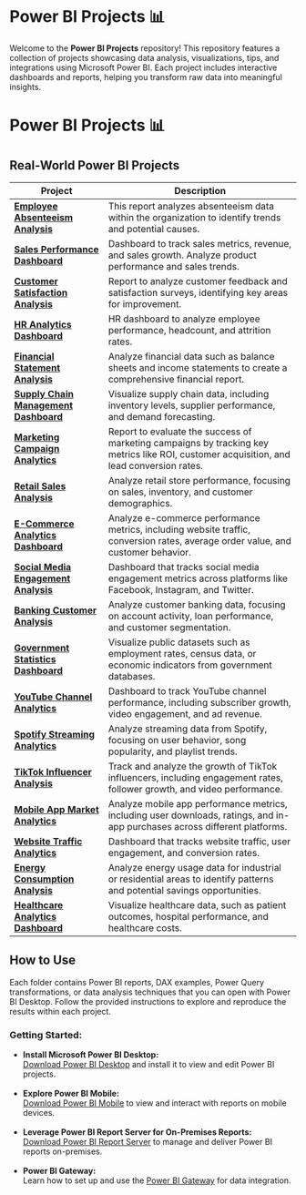 # Power BI Projects 📊

<p>
Welcome to the <strong>Power BI Projects</strong> repository! This repository features a collection of projects showcasing data analysis, visualizations, tips, and integrations using Microsoft Power BI. Each project includes interactive dashboards and reports, helping you transform raw data into meaningful insights.
</p>
<h1>Power BI Projects 📊</h1>

<h2>Real-World Power BI Projects</h2>

<table>
  <thead>
    <tr>
      <th>Project</th>
      <th>Description</th>
    </tr>
  </thead>
  <tbody>
    <tr>
      <td><a href="./Absenteeism_Analysis_Report"><strong>Employee Absenteeism Analysis</strong></a></td>
      <td>This report analyzes absenteeism data within the organization to identify trends and potential causes.</td>
    </tr>
    <tr>
      <td><a href="./Sales_Performance_Dashboard"><strong>Sales Performance Dashboard</strong></a></td>
      <td>Dashboard to track sales metrics, revenue, and sales growth. Analyze product performance and sales trends.</td>
    </tr>
    <tr>
      <td><a href="./Customer_Satisfaction_Analysis"><strong>Customer Satisfaction Analysis</strong></a></td>
      <td>Report to analyze customer feedback and satisfaction surveys, identifying key areas for improvement.</td>
    </tr>
    <tr>
      <td><a href="./HR_Analytics_Dashboard"><strong>HR Analytics Dashboard</strong></a></td>
      <td>HR dashboard to analyze employee performance, headcount, and attrition rates.</td>
    </tr>
    <tr>
      <td><a href="./Financial_Statement_Analysis"><strong>Financial Statement Analysis</strong></a></td>
      <td>Analyze financial data such as balance sheets and income statements to create a comprehensive financial report.</td>
    </tr>
    <tr>
      <td><a href="./Supply_Chain_Management_Dashboard"><strong>Supply Chain Management Dashboard</strong></a></td>
      <td>Visualize supply chain data, including inventory levels, supplier performance, and demand forecasting.</td>
    </tr>
    <tr>
      <td><a href="./Marketing_Campaign_Analytics"><strong>Marketing Campaign Analytics</strong></a></td>
      <td>Report to evaluate the success of marketing campaigns by tracking key metrics like ROI, customer acquisition, and lead conversion rates.</td>
    </tr>
    <tr>
      <td><a href="./Retail_Sales_Analysis"><strong>Retail Sales Analysis</strong></a></td>
      <td>Analyze retail store performance, focusing on sales, inventory, and customer demographics.</td>
    </tr>
    <tr>
      <td><a href="./Ecommerce_Analytics"><strong>E-Commerce Analytics Dashboard</strong></a></td>
      <td>Analyze e-commerce performance metrics, including website traffic, conversion rates, average order value, and customer behavior.</td>
    </tr>
    <tr>
      <td><a href="./Social_Media_Engagement_Analysis"><strong>Social Media Engagement Analysis</strong></a></td>
      <td>Dashboard that tracks social media engagement metrics across platforms like Facebook, Instagram, and Twitter.</td>
    </tr>
    <tr>
      <td><a href="./Banking_Customer_Analysis"><strong>Banking Customer Analysis</strong></a></td>
      <td>Analyze customer banking data, focusing on account activity, loan performance, and customer segmentation.</td>
    </tr>
    <tr>
      <td><a href="./Government_Statistics_Dashboard"><strong>Government Statistics Dashboard</strong></a></td>
      <td>Visualize public datasets such as employment rates, census data, or economic indicators from government databases.</td>
    </tr>
    <tr>
      <td><a href="./Youtube_Channel_Analysis"><strong>YouTube Channel Analytics</strong></a></td>
      <td>Dashboard to track YouTube channel performance, including subscriber growth, video engagement, and ad revenue.</td>
    </tr>
    <tr>
      <td><a href="./Spotify_Streaming_Analysis"><strong>Spotify Streaming Analytics</strong></a></td>
      <td>Analyze streaming data from Spotify, focusing on user behavior, song popularity, and playlist trends.</td>
    </tr>
    <tr>
      <td><a href="./TikTok_Influencer_Analysis"><strong>TikTok Influencer Analysis</strong></a></td>
      <td>Track and analyze the growth of TikTok influencers, including engagement rates, follower growth, and video performance.</td>
    </tr>
    <tr>
      <td><a href="./Mobile_App_Market_Analytics"><strong>Mobile App Market Analytics</strong></a></td>
      <td>Analyze mobile app performance metrics, including user downloads, ratings, and in-app purchases across different platforms.</td>
    </tr>
    <tr>
      <td><a href="./Website_Traffic_Analytics"><strong>Website Traffic Analytics</strong></a></td>
      <td>Dashboard that tracks website traffic, user engagement, and conversion rates.</td>
    </tr>
    <tr>
      <td><a href="./Energy_Consumption_Analysis"><strong>Energy Consumption Analysis</strong></a></td>
      <td>Analyze energy usage data for industrial or residential areas to identify patterns and potential savings opportunities.</td>
    </tr>
    <tr>
      <td><a href="./Healthcare_Analytics_Dashboard"><strong>Healthcare Analytics Dashboard</strong></a></td>
      <td>Visualize healthcare data, such as patient outcomes, hospital performance, and healthcare costs.</td>
    </tr>
  </tbody>
</table>

<h2>How to Use</h2>
<p>
Each folder contains Power BI reports, DAX examples, Power Query transformations, or data analysis techniques that you can open with Power BI Desktop. Follow the provided instructions to explore and reproduce the results within each project.
</p>

<h3>Getting Started:</h3>
<ul>
    <li>
        <strong>Install Microsoft Power BI Desktop:</strong><br>
        <a href="https://powerbi.microsoft.com/en-us/desktop/" target="_blank">Download Power BI Desktop</a> and install it to view and edit Power BI projects.
    </li>
    <br>
    <li>
        <strong>Explore Power BI Mobile:</strong><br>
        <a href="https://powerbi.microsoft.com/en-us/mobile/" target="_blank">Download Power BI Mobile</a> to view and interact with reports on mobile devices.
    </li>
    <br>
    <li>
        <strong>Leverage Power BI Report Server for On-Premises Reports:</strong><br>
        <a href="https://powerbi.microsoft.com/en-us/report-server/" target="_blank">Download Power BI Report Server</a> to manage and deliver Power BI reports on-premises.
    </li>
    <br>
    <li>
        <strong>Power BI Gateway:</strong><br>
        Learn how to set up and use the <a href="https://docs.microsoft.com/en-us/power-bi/connect-data/service-gateway-onprem" target="_blank">Power BI Gateway</a> for data integration.
    </li>
</ul>

